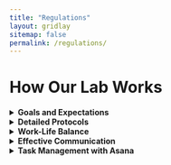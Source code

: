 ```yaml
---
title: "Regulations"
layout: gridlay
sitemap: false
permalink: /regulations/
---
```


# How Our Lab Works

<details>
<summary><strong>Goals and Expectations</strong></summary>
<p>

### What You Shall Strive to Achieve:

- Dive deeply into the latest research trends and methodologies to stay at the forefront of our field.
- Build a strong foundation in both theoretical and practical aspects relevant to our research.
- Aim to pass the Qualifying Exam showcasing significant progress.
- Develop and present a compelling thesis that effectively communicates your major discoveries.

### Research Quality and Integrity:

- We prioritize the quality of research over the quantity of publications. Exceptional researchers may have fewer publications, focusing instead on depth and significance.
- I will provide thorough support throughout your journey, from developing ideas to sharing your findings, while upholding the highest standards of academic integrity.
- Progression through milestones like the Qualifying Exam and thesis defense will reflect your true capabilities and readiness.

### Support Available:

- Expect weekly 30-minute one-on-one meetings for detailed discussions and personalized support.
- These sessions are collaborative; think of me more as a senior colleague than a supervisor.
- Access expert networks for collaboration and advice, especially when facing challenges outside my direct expertise.
- Receive guidance on publication and presentation opportunities to boost your visibility and impact.

</p>
</details>

<details>
<summary><strong>Detailed Protocols</strong></summary>
<p>

### Writing Research Papers:

- Receive detailed guidance while drafting your first paper to learn the academic writing norms specific to our field.
- For subsequent papers, take the lead in drafting, using the skills you’ve developed to independently articulate your research.
- Continuous feedback will be provided to ensure your work meets our community’s standards.

### Flexible Working Hours:

- Your hours are flexible, with the expectation that you:
  - Meet all deadlines and remain productive.
  - Attend all required meetings unless excused.
  - Communicate openly about your schedule and availability.

### Regular Lab Meetings:

- Attend mandatory biweekly seminars on Friday afternoons, where each member presents research from top-tier conferences.
- Presenters rotate, ensuring everyone gains experience in leading scholarly discussions.
- Use these sessions to update the group on your projects and gather feedback.

### Grant Proposal Opportunities:

- You may be invited to help draft grant proposals if the topics align closely with your research. This is voluntary.
- Such involvement can significantly enhance your understanding of funding mechanisms and the broader research impact.
- The decision to participate will always respect your current commitments and research focus.

</p>
</details>

<details>
<summary><strong>Work-Life Balance</strong></summary>
<p>

- Although I often work long hours, I encourage you to find a balance that suits your well-being and productivity.
- Participate in activities like sports; if you’re into swimming, let’s go together to break the monotony of desk work.
- It’s vital to occasionally disconnect from work to maintain energy and creativity.

</p>
</details>

<details>
<summary><strong>Effective Communication</strong></summary>
<p>

- We actively use Slack for daily interactions, staying connected on updates, and quick questions.
- Stay responsive on Slack during work hours to keep abreast of lab happenings.
- Slack also facilitates informal chats and sharing of interesting finds, keeping our lab atmosphere dynamic.

</p>
</details>

<details>
<summary><strong>Task Management with Asana</strong></summary>
<p>

- We use Asana to keep track of deadlines, responsibilities, and project progress.
- Regularly update your tasks in Asana to maintain transparency and foster effective lab management.
- Asana helps set priorities and organize our efforts, making our research operations smooth and coordinated.

</p>
</details>